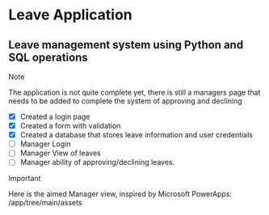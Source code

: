 # Leave Application
## Leave management system using Python and SQL operations
> [!NOTE]
> The application is not quite complete yet, there is still a managers page that needs to be added to complete the system of approving and declining

- [x] Created a login page
- [x] Created a form with validation
- [x] Created a database that stores leave information and user credentials
- [ ] Manager Login
- [ ] Manager View of leaves
- [ ] Manager ability of approving/declining leaves.

> [!IMPORTANT]
> Here is the aimed Manager view, inspired by Microsoft PowerApps:
> /app/tree/main/assets
